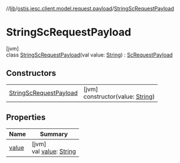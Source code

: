 //[lib](../../../index.md)/[ostis.jesc.client.model.request.payload](../index.md)/[StringScRequestPayload](index.md)

# StringScRequestPayload

[jvm]\
class [StringScRequestPayload](index.md)(val value: [String](https://kotlinlang.org/api/latest/jvm/stdlib/kotlin/-string/index.html)) : [ScRequestPayload](../-sc-request-payload/index.md)

## Constructors

| | |
|---|---|
| [StringScRequestPayload](-string-sc-request-payload.md) | [jvm]<br>constructor(value: [String](https://kotlinlang.org/api/latest/jvm/stdlib/kotlin/-string/index.html)) |

## Properties

| Name | Summary |
|---|---|
| [value](value.md) | [jvm]<br>val [value](value.md): [String](https://kotlinlang.org/api/latest/jvm/stdlib/kotlin/-string/index.html) |

